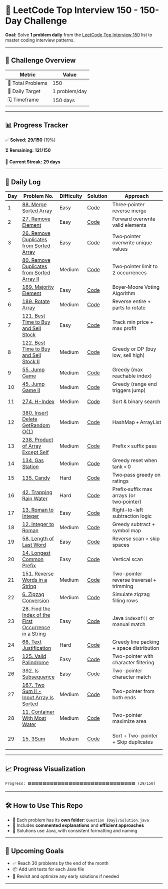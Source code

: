 # 🚀 LeetCode Top Interview 150 - 150-Day Challenge

**Goal:** Solve **1 problem daily** from the [LeetCode Top Interview 150](https://leetcode.com/studyplan/top-interview-150/) list to master coding interview patterns.

---

## 📌 Challenge Overview

| Metric            | Value         |
| ----------------- | ------------- |
| 🧠 Total Problems | 150           |
| 🎯 Daily Target   | 1 problem/day |
| 🗓️ Timeframe     | 150 days      |

---

## 📊 Progress Tracker

✅ **Solved:** **29/150** (19%)

⏳ **Remaining:** **121/150**

📅 **Current Streak:** **29 days**

---

## 📅 Daily Log

| Day | Problem No.                                                                                                                                 | Difficulty | Solution                                                                                  | Approach                                  | Time/Space               |
| --- | ------------------------------------------------------------------------------------------------------------------------------------------- | ---------- | ----------------------------------------------------------------------------------------- | ----------------------------------------- | ------------------------ |
| 1   | [88. Merge Sorted Array](https://leetcode.com/problems/merge-sorted-array/)                                                                 | Easy       | [Code](https://github.com/VarunB453/Interview-150/blob/main/Question%20001/Solution.java) | Three‑pointer reverse merge               | O(m+n) / O(1)            |
| 2   | [27. Remove Element](https://leetcode.com/problems/remove-element/)                                                                         | Easy       | [Code](https://github.com/VarunB453/Interview-150/blob/main/Question%20002/Solution.java) | Forward overwrite valid elements          | O(n) / O(1)              |
| 3   | [26. Remove Duplicates from Sorted Array](https://leetcode.com/problems/remove-duplicates-from-sorted-array/)                               | Easy       | [Code](https://github.com/VarunB453/Interview-150/blob/main/Question%20003/Solution.java) | Two‑pointer overwrite unique values       | O(n) / O(1)              |
| 4   | [80. Remove Duplicates from Sorted Array II](https://leetcode.com/problems/remove-duplicates-from-sorted-array-ii/)                         | Medium     | [Code](https://github.com/VarunB453/Interview-150/blob/main/Question%20004/Solution.java) | Two‑pointer limit to 2 occurrences        | O(n) / O(1)              |
| 5   | [169. Majority Element](https://leetcode.com/problems/majority-element/)                                                                    | Easy       | [Code](https://github.com/VarunB453/Interview-150/blob/main/Question%20005/Solution.java) | Boyer‑Moore Voting Algorithm              | O(n) / O(1)              |
| 6   | [189. Rotate Array](https://leetcode.com/problems/rotate-array/)                                                                            | Medium     | [Code](https://github.com/VarunB453/Interview-150/blob/main/Question%20006/Solution.java) | Reverse entire + parts to rotate          | O(n) / O(1)              |
| 7   | [121. Best Time to Buy and Sell Stock](https://leetcode.com/problems/best-time-to-buy-and-sell-stock/)                                      | Easy       | [Code](https://github.com/VarunB453/Interview-150/blob/main/Question%20007/Solution.java) | Track min price + max profit              | O(n) / O(1)              |
| 8   | [122. Best Time to Buy and Sell Stock II](https://leetcode.com/problems/best-time-to-buy-and-sell-stock-ii/)                                | Medium     | [Code](https://github.com/VarunB453/Interview-150/blob/main/Question%20008/Solution.java) | Greedy or DP (buy low, sell high)         | O(n) / O(1) or O(n)      |
| 9   | [55. Jump Game](https://leetcode.com/problems/jump-game/)                                                                                   | Medium     | [Code](https://github.com/VarunB453/Interview-150/blob/main/Question%20009/Solution.java) | Greedy (max reachable index)              | O(n) / O(1)              |
| 10  | [45. Jump Game II](https://leetcode.com/problems/jump-game-ii/)                                                                             | Medium     | [Code](https://github.com/VarunB453/Interview-150/blob/main/Question%20010/Solution.java) | Greedy (range end triggers jump)          | O(n) / O(1)              |
| 11  | [274. H-Index](https://leetcode.com/problems/h-index/)                                                                                      | Medium     | [Code](https://github.com/VarunB453/Interview-150/blob/main/Question%20011/Solution.java) | Sort & binary search                      | O(n log n) / O(1)        |
| 12  | [380. Insert Delete GetRandom O(1)](https://leetcode.com/problems/insert-delete-getrandom-o1/)                                              | Medium     | [Code](https://github.com/VarunB453/Interview-150/blob/main/Question%20012/Solution.java) | HashMap + ArrayList                       | O(1) avg / O(n)          |
| 13  | [238. Product of Array Except Self](https://leetcode.com/problems/product-of-array-except-self/)                                            | Medium     | [Code](https://github.com/VarunB453/Interview-150/blob/main/Question%20013/Solution.java) | Prefix × suffix pass                      | O(n) / O(1)              |
| 14  | [134. Gas Station](https://leetcode.com/problems/gas-station/)                                                                              | Medium     | [Code](https://github.com/VarunB453/Interview-150/blob/main/Question%20014/Solution.java) | Greedy reset when tank < 0                | O(n) / O(1)              |
| 15  | [135. Candy](https://leetcode.com/problems/candy/)                                                                                          | Hard       | [Code](https://github.com/VarunB453/Interview-150/blob/main/Question%20015/Solution.java) | Two‑pass greedy on ratings                | O(n) / O(n)              |
| 16  | [42. Trapping Rain Water](https://leetcode.com/problems/trapping-rain-water/)                                                               | Hard       | [Code](https://github.com/VarunB453/Interview-150/blob/main/Question%20016/Solution.java) | Prefix‑suffix max arrays (or two‑pointer) | O(n) / O(n)              |
| 17  | [13. Roman to Integer](https://leetcode.com/problems/roman-to-integer/)                                                                     | Easy       | [Code](https://github.com/VarunB453/Interview-150/blob/main/Question%20017/Solution.java) | Right-to-left subtraction logic           | O(n) / O(1)              |
| 18  | [12. Integer to Roman](https://leetcode.com/problems/integer-to-roman/)                                                                     | Medium     | [Code](https://github.com/VarunB453/Interview-150/blob/main/Question%20018/Solution.java) | Greedy subtract + symbol map              | O(1) / O(1)              |
| 19  | [58. Length of Last Word](https://leetcode.com/problems/length-of-last-word/)                                                               | Easy       | [Code](https://github.com/VarunB453/Interview-150/blob/main/Question%20019/Solution.java) | Reverse scan + skip spaces                | O(n) / O(1)              |
| 20  | [14. Longest Common Prefix](https://leetcode.com/problems/longest-common-prefix/)                                                           | Easy       | [Code](https://github.com/VarunB453/Interview-150/blob/main/Question%20020/Solution.java) | Vertical scan                             | O(m\*n) / O(1)           |
| 21  | [151. Reverse Words in a String](https://leetcode.com/problems/reverse-words-in-a-string/)                                                  | Medium     | [Code](https://github.com/VarunB453/Interview-150/blob/main/Question%20021/Solution.java) | Two-pointer reverse traversal + trimming  | O(n) / O(n)              |
| 22  | [6. Zigzag Conversion](https://leetcode.com/problems/zigzag-conversion/)                                                                    | Medium     | [Code](https://github.com/VarunB453/Interview-150/blob/main/Question%20022/Solution.java) | Simulate zigzag filling rows              | O(n) / O(n)              |
| 23  | [28. Find the Index of the First Occurrence in a String](https://leetcode.com/problems/find-the-index-of-the-first-occurrence-in-a-string/) | Easy       | [Code](https://github.com/VarunB453/Interview-150/blob/main/Question%20023/Solution.java) | Java `indexOf()` or manual match          | O(n \* m) / O(1)         |
| 24  | [68. Text Justification](https://leetcode.com/problems/text-justification/)                                                                 | Hard       | [Code](https://github.com/VarunB453/Interview-150/blob/main/Question%20024/Solution.java) | Greedy line packing + space distribution  | O(n) / O(1)              |
| 25  | [125. Valid Palindrome](https://leetcode.com/problems/valid-palindrome/)                                                                    | Easy       | [Code](https://github.com/VarunB453/Interview-150/blob/main/Question%20025/Solution.java) | Two-pointer with character filtering      | O(n) / O(1)              |
| 26  | [392. Is Subsequence](https://leetcode.com/problems/is-subsequence/)                                                                        | Easy       | [Code](https://github.com/VarunB453/Interview-150/blob/main/Question%20026/Solution.java) | Two-pointer character match               | O(n) / O(1)              |
| 27  | [167. Two Sum II - Input Array Is Sorted](https://leetcode.com/problems/two-sum-ii-input-array-is-sorted/)                                  | Medium     | [Code](https://github.com/VarunB453/Interview-150/blob/main/Question%20027/Solution.java) | Two-pointer from both ends                | O(n) / O(1)              |
| 28  | [11. Container With Most Water](https://leetcode.com/problems/container-with-most-water/)                                                   | Medium     | [Code](https://github.com/VarunB453/Interview-150/blob/main/Question%20028/Solution.java) | Two-pointer maximize area                 | O(n) / O(1)              |
| 29  | [15. 3Sum](https://leetcode.com/problems/3sum/)                                                                                             | Medium     | [Code](https://github.com/VarunB453/Interview-150/blob/main/Question%20029/Solution.java) | Sort + Two-pointer + Skip duplicates      | O(n²) / O(log n) or O(n) |

---

## 📈 Progress Visualization

```plaintext
Progress: 🟩🟩🟩🟩🟩🟩🟩🟩🟩🟩🟩🟩🟩🟩🟩🟩🟩🟩🟩🟩🟩🟩🟩🟩🟩🟩🟩🟩🟩 (29/150)
```

---

## 🛠 How to Use This Repo

* 📁 Each problem has its **own folder**: `Question {Day}/Solution.java`
* 🧠 Includes **commented explanations** and **efficient approaches**
* 🔄 Solutions use Java, with consistent formatting and naming

---

## 🌟 Upcoming Goals

* ✅ Reach 30 problems by the end of the month
* 📦 Add unit tests for each Java file
* 🔁 Revisit and optimize any early solutions if needed

---
